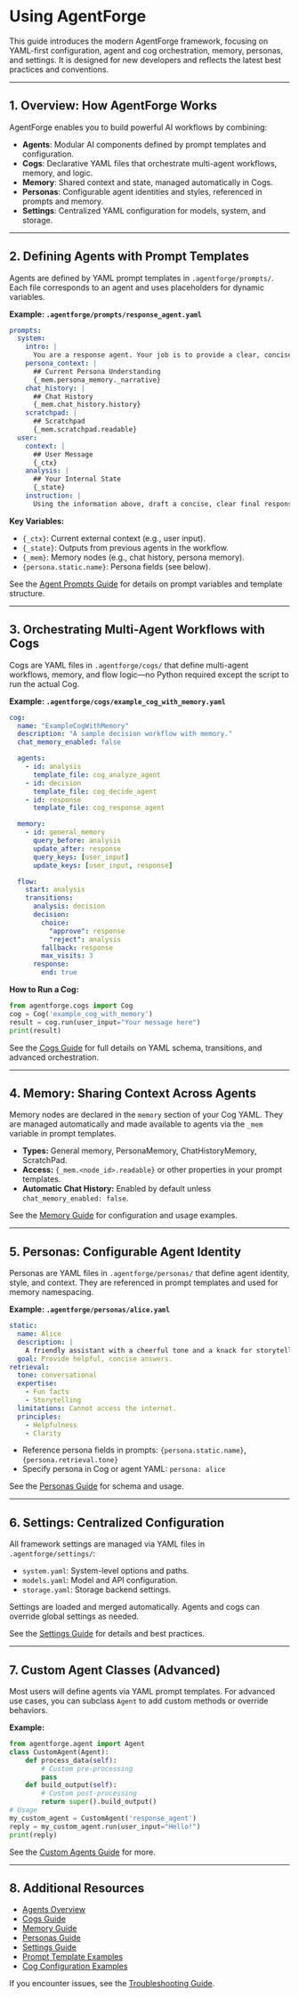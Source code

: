 # Using AgentForge

This guide introduces the modern AgentForge framework, focusing on YAML-first configuration, agent and cog orchestration, memory, personas, and settings. It is designed for new developers and reflects the latest best practices and conventions.

---

## 1. Overview: How AgentForge Works

AgentForge enables you to build powerful AI workflows by combining:
- **Agents**: Modular AI components defined by prompt templates and configuration.
- **Cogs**: Declarative YAML files that orchestrate multi-agent workflows, memory, and logic.
- **Memory**: Shared context and state, managed automatically in Cogs.
- **Personas**: Configurable agent identities and styles, referenced in prompts and memory.
- **Settings**: Centralized YAML configuration for models, system, and storage.

---

## 2. Defining Agents with Prompt Templates

Agents are defined by YAML prompt templates in `.agentforge/prompts/`. Each file corresponds to an agent and uses placeholders for dynamic variables.

**Example: `.agentforge/prompts/response_agent.yaml`**
```yaml
prompts:
  system:
    intro: |
      You are a response agent. Your job is to provide a clear, concise, and helpful reply to the user based on the provided analysis and rationale.
    persona_context: |
      ## Current Persona Understanding
      {_mem.persona_memory._narrative}
    chat_history: |
      ## Chat History
      {_mem.chat_history.history}
    scratchpad: |
      ## Scratchpad
      {_mem.scratchpad.readable}
  user:
    context: |
      ## User Message
      {_ctx}
    analysis: |
      ## Your Internal State
      {_state}
    instruction: |
      Using the information above, draft a concise, clear final response that directly addresses the user's needs or questions.
```

**Key Variables:**
- `{_ctx}`: Current external context (e.g., user input).
- `{_state}`: Outputs from previous agents in the workflow.
- `{_mem}`: Memory nodes (e.g., chat history, persona memory).
- `{persona.static.name}`: Persona fields (see below).

See the [Agent Prompts Guide](../agents/AgentPrompts.md) for details on prompt variables and template structure.

---

## 3. Orchestrating Multi-Agent Workflows with Cogs

Cogs are YAML files in `.agentforge/cogs/` that define multi-agent workflows, memory, and flow logic—no Python required except the script to run the actual Cog.

**Example: `.agentforge/cogs/example_cog_with_memory.yaml`**
```yaml
cog:
  name: "ExampleCogWithMemory"
  description: "A sample decision workflow with memory."
  chat_memory_enabled: false

  agents:
    - id: analysis
      template_file: cog_analyze_agent
    - id: decision
      template_file: cog_decide_agent
    - id: response
      template_file: cog_response_agent

  memory:
    - id: general_memory
      query_before: analysis
      update_after: response
      query_keys: [user_input]
      update_keys: [user_input, response]

  flow:
    start: analysis
    transitions:
      analysis: decision
      decision:
        choice:
          "approve": response
          "reject": analysis
        fallback: response
        max_visits: 3
      response:
        end: true
```

**How to Run a Cog:**
```python
from agentforge.cogs import Cog
cog = Cog('example_cog_with_memory')
result = cog.run(user_input="Your message here")
print(result)
```

See the [Cogs Guide](../cogs/cogs.md) for full details on YAML schema, transitions, and advanced orchestration.

---

## 4. Memory: Sharing Context Across Agents

Memory nodes are declared in the `memory` section of your Cog YAML. They are managed automatically and made available to agents via the `_mem` variable in prompt templates.

- **Types:** General memory, PersonaMemory, ChatHistoryMemory, ScratchPad.
- **Access:** `{_mem.<node_id>.readable}` or other properties in your prompt templates.
- **Automatic Chat History:** Enabled by default unless `chat_memory_enabled: false`.

See the [Memory Guide](../memory/memory.md) for configuration and usage examples.

---

## 5. Personas: Configurable Agent Identity

Personas are YAML files in `.agentforge/personas/` that define agent identity, style, and context. They are referenced in prompt templates and used for memory namespacing.

**Example: `.agentforge/personas/alice.yaml`**
```yaml
static:
  name: Alice
  description: |
    A friendly assistant with a cheerful tone and a knack for storytelling.
  goal: Provide helpful, concise answers.
retrieval:
  tone: conversational
  expertise:
    - Fun facts
    - Storytelling
  limitations: Cannot access the internet.
  principles:
    - Helpfulness
    - Clarity
```

- Reference persona fields in prompts: `{persona.static.name}`, `{persona.retrieval.tone}`
- Specify persona in Cog or agent YAML: `persona: alice`

See the [Personas Guide](../personas/Personas.md) for schema and usage.

---

## 6. Settings: Centralized Configuration

All framework settings are managed via YAML files in `.agentforge/settings/`:
- `system.yaml`: System-level options and paths.
- `models.yaml`: Model and API configuration.
- `storage.yaml`: Storage backend settings.

Settings are loaded and merged automatically. Agents and cogs can override global settings as needed.

See the [Settings Guide](../settings/settings.md) for details and best practices.

---

## 7. Custom Agent Classes (Advanced)

Most users will define agents via YAML prompt templates. For advanced use cases, you can subclass `Agent` to add custom methods or override behaviors.

**Example:**
```python
from agentforge.agent import Agent
class CustomAgent(Agent):
    def process_data(self):
        # Custom pre-processing
        pass
    def build_output(self):
        # Custom post-processing
        return super().build_output()
# Usage
my_custom_agent = CustomAgent('response_agent')
reply = my_custom_agent.run(user_input="Hello!")
print(reply)
```
See the [Custom Agents Guide](../agents/CustomAgents.md) for more.

---

## 8. Additional Resources

- [Agents Overview](../agents/Agents.md)
- [Cogs Guide](../cogs/cogs.md)
- [Memory Guide](../memory/memory.md)
- [Personas Guide](../personas/Personas.md)
- [Settings Guide](../settings/settings.md)
- [Prompt Template Examples](../../src/agentforge/setup_files/prompts/)
- [Cog Configuration Examples](../../src/agentforge/setup_files/cogs/)

If you encounter issues, see the [Troubleshooting Guide](../guides/TroubleshootingGuide.md).

